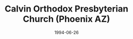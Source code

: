 ---
date: &id001 1994-06-26
end_date: null
location:
  address: 4150 E. Acoma Drive
  city: Phoenix
  state: AZ
minister:
- end: 2005-01-01
  name: Wayne Buchtel
  start: 1994-06-26
  type: pastor
- end: null
  name: Michael Babcock
  start: 2007-01-01
  type: pastor
ministers:
- Wayne Buchtel
- Michael Babcock
name: Calvin Orthodox Presbyterian Church
names: null
origination_date: *id001
raw_data: "AZ\nPhoenix\n\nCalvin Orthodox Presbyterian Church  (June 26, 1994\u2013\
  \ )\n4150 E. Acoma Drive\nPastors: Wayne Buchtel, 1994\u20132005\nMichael Babcock,\
  \ 2007\u2013"
received_from: null
states:
- AZ
status:
  active: true
  end_date: null
  reason: null
  received_from: null
  withdrawal_to: null
title: Calvin Orthodox Presbyterian Church (Phoenix AZ)

---